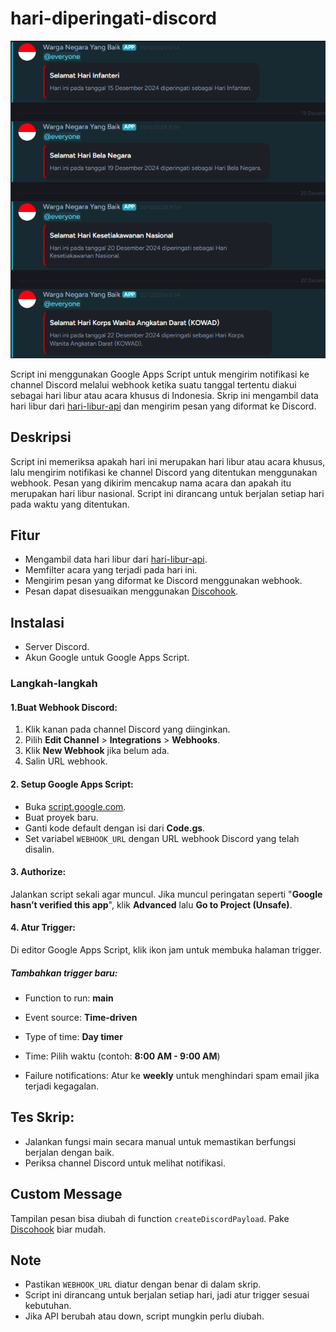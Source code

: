 # hari-diperingati-discord
  
![Preview message](https://github.com/farizrifqi/hari-diperingati-discord/blob/main/preview.png?raw=true)


Script ini menggunakan Google Apps Script untuk mengirim notifikasi ke channel Discord melalui webhook ketika suatu tanggal tertentu diakui sebagai hari libur atau acara khusus di Indonesia. Skrip ini mengambil data hari libur dari [hari-libur-api](https://github.com/notokrs/hari-libur-api) dan mengirim pesan yang diformat ke Discord.

## Deskripsi

Script ini memeriksa apakah hari ini merupakan hari libur atau acara khusus, lalu mengirim notifikasi ke channel Discord yang ditentukan menggunakan webhook. Pesan yang dikirim mencakup nama acara dan apakah itu merupakan hari libur nasional. Script ini dirancang untuk berjalan setiap hari pada waktu yang ditentukan.

## Fitur

- Mengambil data hari libur dari [hari-libur-api](https://github.com/notokrs/hari-libur-api).
- Memfilter acara yang terjadi pada hari ini.
- Mengirim pesan yang diformat ke Discord menggunakan webhook.
- Pesan dapat disesuaikan menggunakan [Discohook](https://discohook.org/).

## Instalasi

- Server Discord.
- Akun Google untuk Google Apps Script.

### Langkah-langkah

#### 1.Buat Webhook Discord:

1. Klik kanan pada channel Discord yang diinginkan.
2. Pilih **Edit Channel** > **Integrations** > **Webhooks**.
3. Klik **New Webhook** jika belum ada.
4. Salin URL webhook.

#### 2. Setup Google Apps Script:

- Buka [script.google.com](https://script.google.com).
- Buat proyek baru.
- Ganti kode default dengan isi dari **Code.gs**.
- Set variabel `WEBHOOK_URL` dengan URL webhook Discord yang telah disalin.

#### 3. Authorize:

Jalankan script sekali agar muncul.
Jika muncul peringatan seperti "**Google hasn’t verified this app**", klik **Advanced** lalu **Go to Project (Unsafe)**.

#### 4. Atur Trigger:

Di editor Google Apps Script, klik ikon jam untuk membuka halaman trigger.

##### Tambahkan trigger baru:

- Function to run: **main**

- Event source: **Time-driven**

- Type of time: **Day timer**
- Time: Pilih waktu (contoh: **8:00 AM - 9:00 AM**)
- Failure notifications: Atur ke **weekly** untuk menghindari spam email jika terjadi kegagalan.

## Tes Skrip:

- Jalankan fungsi main secara manual untuk memastikan berfungsi berjalan dengan baik.
- Periksa channel Discord untuk melihat notifikasi.

## Custom Message

Tampilan pesan bisa diubah di function `createDiscordPayload`. Pake [Discohook](https://discohook.org/) biar mudah.

## Note

- Pastikan `WEBHOOK_URL` diatur dengan benar di dalam skrip.
- Script ini dirancang untuk berjalan setiap hari, jadi atur trigger sesuai kebutuhan.
- Jika API berubah atau down, script mungkin perlu diubah.
